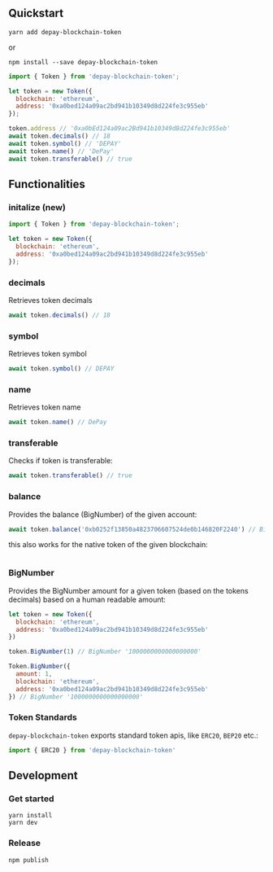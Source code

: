 ## Quickstart

```
yarn add depay-blockchain-token
```

or 

```
npm install --save depay-blockchain-token
```

```javascript
import { Token } from 'depay-blockchain-token';

let token = new Token({
  blockchain: 'ethereum',
  address: '0xa0bed124a09ac2bd941b10349d8d224fe3c955eb'
});

token.address // '0xa0bEd124a09ac2Bd941b10349d8d224fe3c955eb'
await token.decimals() // 18
await token.symbol() // 'DEPAY'
await token.name() // 'DePay'
await token.transferable() // true
```

## Functionalities

### initalize (new)

```javascript
import { Token } from 'depay-blockchain-token';

let token = new Token({
  blockchain: 'ethereum',
  address: '0xa0bed124a09ac2bd941b10349d8d224fe3c955eb'
});
```

### decimals

Retrieves token decimals

```javascript
await token.decimals() // 18
```

### symbol

Retrieves token symbol

```javascript
await token.symbol() // DEPAY
```

### name

Retrieves token name

```javascript
await token.name() // DePay
```

### transferable

Checks if token is transferable:

```javascript
await token.transferable() // true
```

### balance

Provides the balance (BigNumber) of the given account:

```javascript
await token.balance('0xb0252f13850a4823706607524de0b146820F2240') // BigNumber {_hex: "0x0b896d5e9eeaabf4f1", _isBigNumber: true}
```

this also works for the native token of the given blockchain:

```javascript


```

### BigNumber

Provides the BigNumber amount for a given token (based on the tokens decimals) based on a human readable amount:

```javascript
let token = new Token({
  blockchain: 'ethereum',
  address: '0xa0bed124a09ac2bd941b10349d8d224fe3c955eb'
}) 

token.BigNumber(1) // BigNumber '1000000000000000000'
```

```javascript
Token.BigNumber({
  amount: 1,
  blockchain: 'ethereum',
  address: '0xa0bed124a09ac2bd941b10349d8d224fe3c955eb'
}) // BigNumber '1000000000000000000'
```

### Token Standards

`depay-blockchain-token` exports standard token apis, like `ERC20`, `BEP20` etc.:

```javascript
import { ERC20 } from 'depay-blockchain-token'
```

## Development

### Get started

```
yarn install
yarn dev
```

### Release

```
npm publish
```
